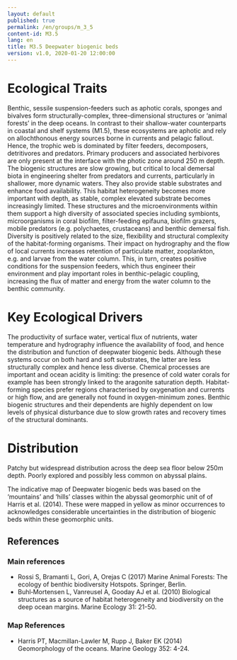 ```yaml
---
layout: default
published: true
permalink: /en/groups/m_3_5
content-id: M3.5
lang: en
title: ﻿M3.5 Deepwater biogenic beds
version: v1.0, 2020-01-20 12:00:00
---
```

# Ecological Traits
 

Benthic, sessile suspension-feeders such as aphotic corals, sponges and bivalves form structurally-complex, three-dimensional structures or ‘animal forests’ in the deep oceans. In contrast to their shallow-water counterparts in coastal and shelf systems (M1.5), these ecosystems are aphotic and rely on allochthonous energy sources borne in currents and pelagic fallout. Hence, the trophic web is dominated by filter feeders, decomposers, detritivores and predators. Primary producers and associated herbivores are only present at the interface with the photic zone around 250 m depth. The biogenic structures are slow growing, but critical to local demersal biota in engineering shelter from predators and currents, particularly in shallower, more dynamic waters. They also provide stable substrates and enhance food availability. This habitat heterogeneity becomes more important with depth, as stable, complex elevated substrate becomes increasingly limited. These structures and the microenvironments within them support a high diversity of associated species including symbionts, microorganisms in coral biofilm, filter-feeding epifauna, biofilm grazers, mobile predators (e.g. polychaetes, crustaceans) and benthic demersal fish.  Diversity is positively related to the size, flexibility and structural complexity of the habitat-forming organisms. Their impact on hydrography and the flow of local currents increases retention of particulate matter, zooplankton, e.g. and larvae from the water column. This, in turn, creates positive conditions for the suspension feeders, which thus engineer their environment and play important roles in benthic-pelagic coupling, increasing the flux of matter and energy from the water column to the benthic community.

 
# Key Ecological Drivers
 

The productivity of surface water, vertical flux of nutrients, water temperature and hydrography influence the availability of food, and hence the distribution and function of deepwater biogenic beds. Although these systems occur on both hard and soft substrates, the latter are less structurally complex and hence less diverse. Chemical processes are important and ocean acidity is limiting: the presence of cold water corals for example has been strongly linked to the aragonite saturation depth. Habitat-forming species prefer regions characterised by oxygenation and currents or high flow, and are generally not found in oxygen-minimum zones. Benthic biogenic structures and their dependents are highly dependent on low levels of physical disturbance due to slow growth rates and recovery times of the structural dominants.

 
# Distribution
 

 Patchy but widespread distribution across the deep sea floor below 250m depth. Poorly explored and possibly less common on abyssal plains.


The indicative map of Deepwater biogenic beds was based on the ‘mountains’ and ‘hills’ classes within the abyssal geomorphic unit of of Harris et al. (2014). These were mapped in yellow as minor occurrences to acknowledges considerable uncertainties in the distribution of biogenic beds within these geomorphic units.

## References
### Main references
* Rossi S, Bramanti L, Gori, A, Orejas C (2017) Marine Animal Forests: The ecology of benthic biodiversity Hotspots. Springer, Berlin.
* Buhl‐Mortensen L, Vanreusel A, Gooday AJ et al. (2010) Biological structures as a source of habitat heterogeneity and biodiversity on the deep ocean margins. Marine Ecology 31: 21-50.
### Map References
* Harris PT, Macmillan-Lawler M, Rupp J, Baker EK (2014) Geomorphology of the oceans. Marine Geology 352: 4-24.
